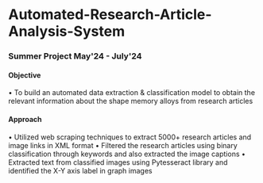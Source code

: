# Automated-Research-Article-Analysis-System
### Summer Project May'24 - July'24
#### Objective 
• To build an automated data extraction & classification model to obtain the relevant information about the shape memory alloys from research articles
#### Approach
• Utilized web scraping techniques to extract 5000+ research articles and image links in XML format
• Filtered the research articles using binary classification through keywords and also extracted the image captions
• Extracted text from classified images using Pytesseract library and identified the X-Y axis label in graph images

